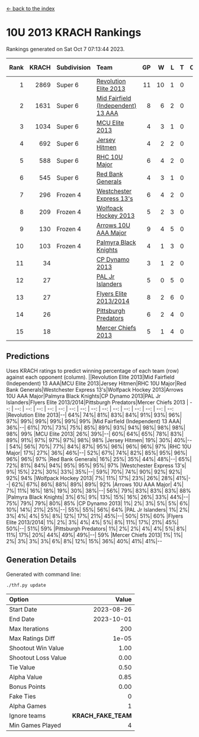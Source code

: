 [<- back to the index](readme.md)
# 10U 2013 KRACH Rankings
Rankings generated on Sat Oct  7 07:13:44 2023.

Rank|KRACH|Subdivision|Team|GP|W|L|T|OTW|OTL|SoS|Exp Wins|Win Diff
---:|---:|:---|:---|---:|---:|---:|---:|---:|---:|---:|---:|---:
1|2869|Super 6|[Revolution Elite 2013](https://gamesheetstats.com/seasons/3664/teams/140904/schedule)|11|10|1|0|1|0|386|10.8|-0.0
2|1631|Super 6|[Mid Fairfield (Independent) 13 AAA](https://gamesheetstats.com/seasons/3664/teams/140891/schedule)|8|6|2|0|0|0|854|6.8|-0.0
3|1034|Super 6|[MCU Elite 2013](https://gamesheetstats.com/seasons/3664/teams/140889/schedule)|4|3|1|0|0|0|363|3.8|-0.0
4|692|Super 6|[Jersey Hitmen](https://gamesheetstats.com/seasons/3664/teams/140893/schedule)|4|2|2|0|0|0|784|2.8|-0.0
5|588|Super 6|[RHC 10U Major](https://gamesheetstats.com/seasons/3664/teams/140895/schedule)|6|4|2|0|1|0|534|4.8|-0.0
6|545|Super 6|[Red Bank Generals](https://gamesheetstats.com/seasons/3664/teams/140896/schedule)|4|3|1|0|0|1|613|3.9|0.0
7|296|Frozen 4|[Westchester Express 13's](https://gamesheetstats.com/seasons/3664/teams/140899/schedule)|6|4|2|0|0|0|835|4.9|0.0
8|209|Frozen 4|[Wolfpack Hockey 2013](https://gamesheetstats.com/seasons/3664/teams/140894/schedule)|5|2|3|0|0|0|497|2.8|-0.0
9|130|Frozen 4|[Arrows 10U AAA Major](https://gamesheetstats.com/seasons/3664/teams/140902/schedule)|9|4|5|0|0|0|523|4.9|0.0
10|103|Frozen 4|[Palmyra Black Knights](https://gamesheetstats.com/seasons/3664/teams/140906/schedule)|4|1|3|0|0|1|321|1.8|-0.0
11|34||[CP Dynamo 2013](https://gamesheetstats.com/seasons/3664/teams/140901/schedule)|3|1|2|0|0|0|71|1.9|0.0
12|27||[PAL Jr Islanders](https://gamesheetstats.com/seasons/3664/teams/140903/schedule)|5|0|5|0|0|0|1370|0.9|0.0
13|27||[Flyers Elite 2013/2014](https://gamesheetstats.com/seasons/3664/teams/140898/schedule)|8|2|6|0|0|0|164|2.9|0.0
14|26||[Pittsburgh Predators](https://gamesheetstats.com/seasons/3664/teams/140907/schedule)|6|2|4|0|0|0|835|2.9|0.0
15|18||[Mercer Chiefs 2013](https://gamesheetstats.com/seasons/3664/teams/140897/schedule)|5|1|4|0|0|0|559|1.9|0.0

## Predictions
Uses KRACH ratings to predict winning percentage of each team (row) against each opponent (column).
||Revolution Elite 2013|Mid Fairfield (Independent) 13 AAA|MCU Elite 2013|Jersey Hitmen|RHC 10U Major|Red Bank Generals|Westchester Express 13's|Wolfpack Hockey 2013|Arrows 10U AAA Major|Palmyra Black Knights|CP Dynamo 2013|PAL Jr Islanders|Flyers Elite 2013/2014|Pittsburgh Predators|Mercer Chiefs 2013
| --: | --: | --: | --: | --: | --: | --: | --: | --: | --: | --: | --: | --: | --: | --: | --: 
|Revolution Elite 2013|--| 64%| 74%| 81%| 83%| 84%| 91%| 93%| 96%| 97%| 99%| 99%| 99%| 99%| 99%
|Mid Fairfield (Independent) 13 AAA| 36%|--| 61%| 70%| 73%| 75%| 85%| 89%| 93%| 94%| 98%| 98%| 98%| 98%| 99%
|MCU Elite 2013| 26%| 39%|--| 60%| 64%| 65%| 78%| 83%| 89%| 91%| 97%| 97%| 97%| 98%| 98%
|Jersey Hitmen| 19%| 30%| 40%|--| 54%| 56%| 70%| 77%| 84%| 87%| 95%| 96%| 96%| 96%| 97%
|RHC 10U Major| 17%| 27%| 36%| 46%|--| 52%| 67%| 74%| 82%| 85%| 95%| 96%| 96%| 96%| 97%
|Red Bank Generals| 16%| 25%| 35%| 44%| 48%|--| 65%| 72%| 81%| 84%| 94%| 95%| 95%| 95%| 97%
|Westchester Express 13's|  9%| 15%| 22%| 30%| 33%| 35%|--| 59%| 70%| 74%| 90%| 92%| 92%| 92%| 94%
|Wolfpack Hockey 2013|  7%| 11%| 17%| 23%| 26%| 28%| 41%|--| 62%| 67%| 86%| 88%| 89%| 89%| 92%
|Arrows 10U AAA Major|  4%|  7%| 11%| 16%| 18%| 19%| 30%| 38%|--| 56%| 79%| 83%| 83%| 83%| 88%
|Palmyra Black Knights|  3%|  6%|  9%| 13%| 15%| 16%| 26%| 33%| 44%|--| 75%| 79%| 79%| 80%| 85%
|CP Dynamo 2013|  1%|  2%|  3%|  5%|  5%|  6%| 10%| 14%| 21%| 25%|--| 55%| 55%| 56%| 64%
|PAL Jr Islanders|  1%|  2%|  3%|  4%|  4%|  5%|  8%| 12%| 17%| 21%| 45%|--| 50%| 51%| 60%
|Flyers Elite 2013/2014|  1%|  2%|  3%|  4%|  4%|  5%|  8%| 11%| 17%| 21%| 45%| 50%|--| 51%| 59%
|Pittsburgh Predators|  1%|  2%|  2%|  4%|  4%|  5%|  8%| 11%| 17%| 20%| 44%| 49%| 49%|--| 59%
|Mercer Chiefs 2013|  1%|  1%|  2%|  3%|  3%|  3%|  6%|  8%| 12%| 15%| 36%| 40%| 41%| 41%|--

## Generation Details

Generated with command line:
```
./thf.py update
```

| Option | Value |
| :----- | ----: |
| Start Date | 2023-08-26 |
| End Date | 2023-10-01 |
| Max Iterations | 200 |
| Max Ratings Diff | 1e-05 |
| Shootout Win Value | 1.00 |
| Shootout Loss Value | 0.00 |
| Tie Value | 0.50 |
| Alpha Value | 0.85 |
| Bonus Points | 0.00 |
| Fake Ties | 0 |
| Alpha Games | 1 |
| Ignore teams | __KRACH_FAKE_TEAM__ |
| Min Games Played | 4 |


